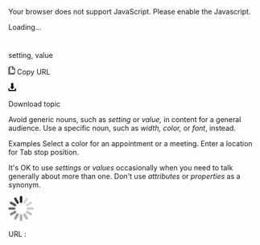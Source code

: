 Your browser does not support JavaScript. Please enable the Javascript.

Loading...

# 

setting, value

![Copy URL](media/setting-value/Copy.png)
Copy URL

![Download](media/setting-value/Download.png)

Download topic

Avoid generic nouns, such as *setting* or *value,* in content for a general audience. Use a specific noun, such as *width, color,* or *font*, instead.

Examples
Select a color for an appointment or a meeting. 
Enter a location for Tab stop position.

It's OK to use *settings* or *values* occasionally when you need to talk generally about more than one. Don't use *attributes* or *properties* as a synonym.

![In progress](media/setting-value/activity-large.gif)

URL :

